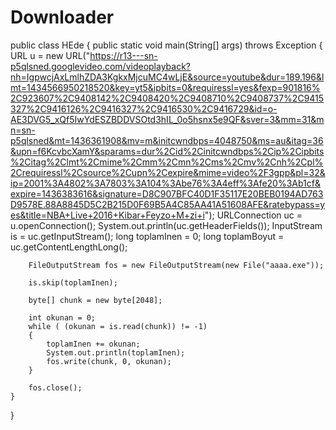 # Downloader
public class HEde {
    public static void main(String[] args) throws Exception
    {
        URL u = new URL("https://r13---sn-p5qlsned.googlevideo.com/videoplayback?nh=IgpwcjAxLmlhZDA3KgkxMjcuMC4wLjE&source=youtube&dur=189.196&lmt=1434566950218520&key=yt5&ipbits=0&requiressl=yes&fexp=901816%2C923607%2C9408142%2C9408420%2C9408710%2C9408737%2C9415327%2C9416126%2C9416327%2C9416530%2C9416729&id=o-AE3DVG5_xQf5IwYdESZBDDVSOtd3hIL_0o5hsnx5e9QF&sver=3&mm=31&mn=sn-p5qlsned&mt=1436361908&mv=m&initcwndbps=4048750&ms=au&itag=36&upn=f6KcvbcXamY&sparams=dur%2Cid%2Cinitcwndbps%2Cip%2Cipbits%2Citag%2Clmt%2Cmime%2Cmm%2Cmn%2Cms%2Cmv%2Cnh%2Cpl%2Crequiressl%2Csource%2Cupn%2Cexpire&mime=video%2F3gpp&pl=32&ip=2001%3A4802%3A7803%3A104%3Abe76%3A4eff%3Afe20%3Ab1cf&expire=1436383616&signature=D8C907BFC40D1F35117E20BEB0194AD763D9578E.88A8845D5C2B215D0F69B5A4C85AA41A51608AFE&ratebypass=yes&title=NBA+Live+2016+Kibar+Feyzo+M+zi+i");
        URLConnection uc = u.openConnection();
        System.out.println(uc.getHeaderFields());
        InputStream is = uc.getInputStream();
        long toplamInen = 0;
        long toplamBoyut = uc.getContentLengthLong();
        
        FileOutputStream fos = new FileOutputStream(new File("aaaa.exe"));
        
        is.skip(toplamInen);
        
        byte[] chunk = new byte[2048];
        
        int okunan = 0;
        while ( (okunan = is.read(chunk)) != -1)
        {
            toplamInen += okunan;
            System.out.println(toplamInen);
            fos.write(chunk, 0, okunan);
        }
        
        fos.close();
    }
}
